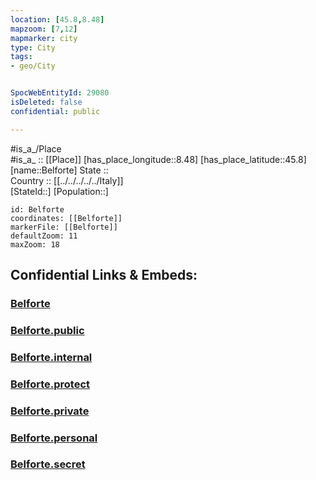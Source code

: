 ```yaml
---
location: [45.8,8.48] 
mapzoom: [7,12] 
mapmarker: city 
type: City
tags:
- geo/City


SpocWebEntityId: 29080
isDeleted: false
confidential: public

---
```

#is_a_/Place  
#is_a_ :: [[Place]] 
[has_place_longitude::8.48] 
[has_place_latitude::45.8] 
[name::Belforte] 
State ::  
Country :: [[../../../../../Italy]]  
[StateId::] 
[Population::] 



```leaflet
id: Belforte
coordinates: [[Belforte]] 
markerFile: [[Belforte]] 
defaultZoom: 11 
maxZoom: 18
```


## Confidential Links & Embeds: 

### [Belforte](/_Standards/Earth/Continent/Europe/Europe~South/Italy/regions~Italy/Piedmont/Novara.Province/City/Belforte.md) 

### [Belforte.public](/_public/Earth/Continent/Europe/Europe~South/Italy/regions~Italy/Piedmont/Novara.Province/City/Belforte.public.md) 

### [Belforte.internal](/_internal/Earth/Continent/Europe/Europe~South/Italy/regions~Italy/Piedmont/Novara.Province/City/Belforte.internal.md) 

### [Belforte.protect](/_protect/Earth/Continent/Europe/Europe~South/Italy/regions~Italy/Piedmont/Novara.Province/City/Belforte.protect.md) 

### [Belforte.private](/_private/Earth/Continent/Europe/Europe~South/Italy/regions~Italy/Piedmont/Novara.Province/City/Belforte.private.md) 

### [Belforte.personal](/_personal/Earth/Continent/Europe/Europe~South/Italy/regions~Italy/Piedmont/Novara.Province/City/Belforte.personal.md) 

### [Belforte.secret](/_secret/Earth/Continent/Europe/Europe~South/Italy/regions~Italy/Piedmont/Novara.Province/City/Belforte.secret.md)


